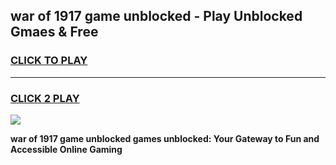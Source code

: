 
## war of 1917 game unblocked - Play Unblocked Gmaes & Free
<h3>
<a href="https://news.freeplayer.one?title=war_of_1917_game_unblocked&ref=23F">CLICK TO PLAY</a></h3>
<hr>

<h3>
<a href="https://news.freeplayer.one?title=war_of_1917_game_unblocked&ref=23F">CLICK 2 PLAY</a>
  
</h3>

<a href="https://news.freeplayer.one?title=war_of_1917_game_unblocked&ref=23F/"><img src="https://clearcache.store/games.png"></a>


**war of 1917 game unblocked games unblocked: Your Gateway to Fun and Accessible Online Gaming**
